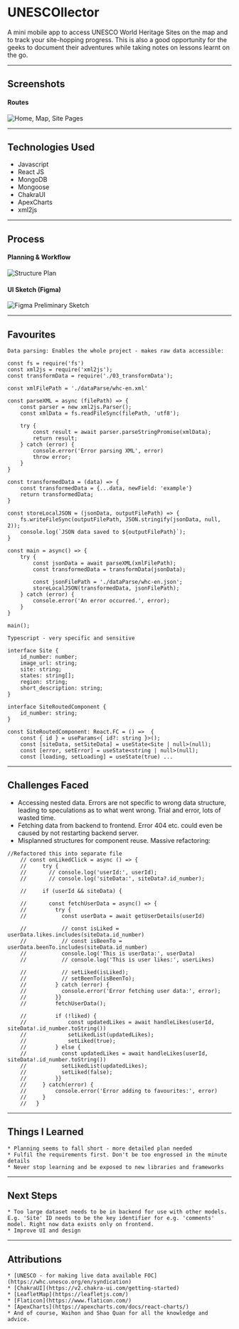 # UNESCOllector

A mini mobile app to access UNESCO World Heritage Sites on the map and to track your site-hopping progress. This is also a good opportunity for the geeks to document their adventures while taking notes on lessons learnt on the go. 

***

## Screenshots
#### Routes
![Home, Map, Site Pages](src/assets/readme-01-screenshots-01.png)

***
## Technologies Used
* Javascript
* React JS 
* MongoDB
* Mongoose
* ChakraUI 
* ApexCharts
* xml2js 

***
## Process
#### Planning & Workflow
![Structure Plan](src/assets/readme-02-erd.jpg)

#### UI Sketch (Figma)
![Figma Preliminary Sketch](src/assets/readme-03-figma-prelim.jpg)

***
## Favourites

```
Data parsing: Enables the whole project - makes raw data accessible:

const fs = require('fs')
const xml2js = require('xml2js');
const transformData = require('./03_transformData');

const xmlFilePath = './dataParse/whc-en.xml'

const parseXML = async (filePath) => {
    const parser = new xml2js.Parser(); 
    const xmlData = fs.readFileSync(filePath, 'utf8'); 

    try {
        const result = await parser.parseStringPromise(xmlData);
        return result; 
    } catch (error) {
        console.error('Error parsing XML', error)
        throw error; 
    }
}

const transformedData = (data) => {
    const transformedData = {...data, newField: 'example'}
    return transformedData; 
}

const storeLocalJSON = (jsonData, outputFilePath) => {
    fs.writeFileSync(outputFilePath, JSON.stringify(jsonData, null, 2));
    console.log(`JSON data saved to ${outputFilePath}`);
}

const main = async() => {
    try {
        const jsonData = await parseXML(xmlFilePath);
        const transformedData = transformData(jsonData);

        const jsonFilePath = './dataParse/whc-en.json';
        storeLocalJSON(transformedData, jsonFilePath);
    } catch (error) {
        console.error('An error occurred.', error); 
    }
}

main(); 

```

```
Typescript - very specific and sensitive

interface Site {
    id_number: number; 
    image_url: string; 
    site: string; 
    states: string[];
    region: string; 
    short_description: string; 
}

interface SiteRoutedComponent {
    id_number: string; 
}

const SiteRoutedComponent: React.FC = () =>  {
    const { id } = useParams<{ id?: string }>(); 
    const [siteData, setSiteData] = useState<Site | null>(null); 
    const [error, setError] = useState<string | null>(null); 
    const [loading, setLoading] = useState(true) ...

```

***
## Challenges Faced 
* Accessing nested data. Errors are not specific to wrong data structure, leading to speculations as to what went wrong. Trial and error, lots of wasted time. 
* Fetching data from backend to frontend. Error 404 etc. could even be caused by not restarting backend server. 
* Misplanned structures for component reuse. Massive refactoring: 

```
//Refactored this into separate file
    // const onLikedClick = async () => {
    //     try {
    //       // console.log('userId:', userId);
    //       // console.log('siteData:', siteData?.id_number);

    //     if (userId && siteData) {

    //       const fetchUserData = async() => {
    //         try {
    //           const userData = await getUserDetails(userId)
              
    //           // const isLiked = userData.likes.includes(siteData.id_number)
    //           // const isBeenTo = userData.beenTo.includes(siteData.id_number)
    //           console.log('This is userData:', userData)
    //           // console.log('This is user likes:', userLikes)

    //           // setLiked(isLiked);
    //           // setBeenTo(isBeenTo);
    //         } catch (error) {
    //           console.error('Error fetching user data:', error); 
    //         }}
    //         fetchUserData();

    //         if (!liked) {
    //             const updatedLikes = await handleLikes(userId, siteData!.id_number.toString())
    //             setLikedList(updatedLikes);
    //             setLiked(true); 
    //         } else {
    //           const updatedLikes = await handleLikes(userId, siteData!.id_number.toString())
    //           setLikedList(updatedLikes);
    //           setLiked(false); 
    //         }}
    //     } catch(error) {
    //         console.error('Error adding to favourites:', error)
    //     }
    //   } 

```

***
## Things I Learned
    * Planning seems to fall short - more detailed plan needed
    * Fulfil the requirements first. Don't be too engrossed in the minute details
    * Never stop learning and be exposed to new libraries and frameworks

***
## Next Steps
    * Too large dataset needs to be in backend for use with other models. E.g. 'Site' ID needs to be the key identifier for e.g. 'comments' model. Right now data exists only on frontend. 
    * Improve UI and design

***
## Attributions
    * [UNESCO - for making live data available FOC](https://whc.unesco.org/en/syndication)
    * [ChakraUI](https://v2.chakra-ui.com/getting-started)
    * [LeafletMap](https://leafletjs.com/)
    * [Flaticon](https://www.flaticon.com/)
    * [ApexCharts](https://apexcharts.com/docs/react-charts/)
    * And of course, Waihon and Shao Quan for all the knowledge and advice.  


